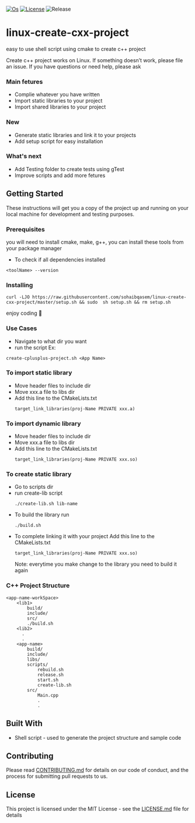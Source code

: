 [![Os](https://img.shields.io/badge/os-linux-green.svg?branch=master)](https://img.shields.io/badge/os-linux-green)
[![License](https://img.shields.io/github/license/sohaibqasem/linux-create-cxx-project)](https://img.shields.io/github/license/sohaibqasem/linux-create-cxx-project)
![Release](https://img.shields.io/github/v/release/sohaibqasem/linux-create-cxx-project?include_prereleases)


# linux-create-cxx-project
easy to use shell script using cmake to create c++ project


Create c++ project  works on Linux.
If something doesn’t work, please file an issue.
If you have questions or need help, please ask

### Main fetures
 * Complie whatever you have written
 * Import static libraries to your project
 * Import shared libraries to your project
 ### New
 * Generate static libraries and link it to your projects
 * Add setup script for easy installation
 ### What's next
 * Add Testing folder to create tests using gTest
 * Improve scripts and add more fetures

## Getting Started

These instructions will get you a copy of the project up and running on your local machine for development and testing purposes.


### Prerequisites

you will need to install cmake, make, g++, you can install these tools from your package manager

* To check if all dependencies installed
```
<toolName> --version
```

### Installing
```
curl -LJO https://raw.githubusercontent.com/sohaibqasem/linux-create-cxx-project/master/setup.sh && sudo  sh setup.sh && rm setup.sh 
```

enjoy coding :rocket:

### Use Cases
* Navigate to what dir you want
* run the script 
Ex:
```
create-cplusplus-project.sh <App Name>
```


### To import static library
   * Move header files to include dir
   * Move xxx.a file to libs dir
   * Add this line to the CMakeLists.txt
      ```
      target_link_libraries(proj-Name PRIVATE xxx.a)
      ```

### To import dynamic library
   * Move header files to include dir
   * Move xxx.a file to libs dir
   * Add this line to the CMakeLists.txt
      ```
      target_link_libraries(proj-Name PRIVATE xxx.so)
      ```
     
### To create static library
   * Go to scripts dir
   * run create-lib script
     ```
     ./create-lib.sh lib-name
     ```
   * To build the library run
     ```
     ./build.sh
     ```
   * To complete linking it with your project Add this line to the CMakeLists.txt
     ```
     target_link_libraries(proj-Name PRIVATE xxx.so)
     ``` 
     Note: everytime you make change to the library you need to build it again
   
### C++ Project Structure
  ```
  <app-name-workSpace>
      <lib1>
          build/
          include/
          src/
          ./build.sh
      <lib2>
        .
        .
      <app-name>
          build/
          include/
          libs/
          scripts/
              rebuild.sh
              release.sh
              start.sh
              create-lib.sh
          src/
              Main.cpp
              .
              .
  ```
  
## Built With

* Shell script - used to generate the project structure and sample code

## Contributing

Please read [CONTRIBUTING.md](CONTRIBUTING.md) for details on our code of conduct, and the process for submitting pull requests to us.


## License

This project is licensed under the MIT License - see the [LICENSE.md](LICENSE) file for details
